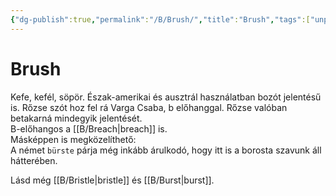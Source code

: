 ```yaml
---
{"dg-publish":true,"permalink":"/B/Brush/","title":"Brush","tags":["unpublishit"],"created":"2023-11-29T01:42","updated":"2024-04-18T03:21"}
---
```



# Brush

Kefe, kefél, söpör. Észak-amerikai és ausztrál használatban bozót jelentésű is. Rőzse szót hoz fel rá Varga Csaba, b előhanggal. Rőzse valóban betakarná mindegyik jelentését.  
B-előhangos a [[B/Breach\|breach]] is.  
Másképpen is megközelíthető:  
A német `bürste` párja még inkább árulkodó, hogy itt is a borosta szavunk áll hátterében.   

Lásd még [[B/Bristle\|bristle]] és [[B/Burst\|burst]].  